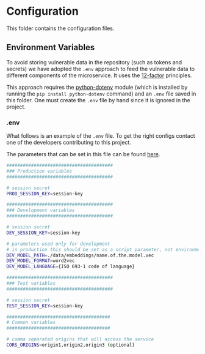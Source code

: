 # Configuration

This folder contains the configuration files.

## Environment Variables

To avoid storing vulnerable data in the repository (such as tokens
and secrets) we have adopted the `.env` approach to feed the vulnerable data to
different components of the microservice. It uses the [12-factor](https://12factor.net/)
principles.

This approach requires the [python-dotenv](https://pypi.org/project/python-dotenv/)
module (which is installed by running the `pip install python-dotenv` command)
and an `.env` file saved in this folder. One must create the `.env` file by hand
since it is ignored in the project.

### .env
What follows is an example of the `.env` file. To get the right configs contact
one of the developers contributing to this project.

The parameters that can be set in this file can be found [here](../../README.md#Alternatives).


```bash
#######################################
### Production variables
#######################################

# session secret
PROD_SESSION_KEY=session-key

#######################################
### Development variables
#######################################

# session secret
DEV_SESSION_KEY=session-key

# parameters used only for development
# in production this should be set as a script parameter, not environmental variables
DEV_MODEL_PATH=./data/embeddings/name.of.the.model.vec
DEV_MODEL_FORMAT=word2vec
DEV_MODEL_LANGUAGE={ISO 693-1 code of language}

#######################################
### Test variables
#######################################

# session secret
TEST_SESSION_KEY=session-key

######################################
# Common variables
######################################

# comma separated origins that will access the service
CORS_ORIGINS=origin1,origin2,origin3 (optional)

```
